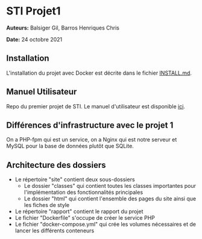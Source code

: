 # STI Projet1 

**Auteurs:** Balsiger Gil, Barros Henriques Chris

**Date:** 24 octobre 2021


## Installation

L'installation du projet avec Docker est décrite dans le fichier [INSTALL.md](INSTALL.md). 


## Manuel Utilisateur

Repo du premier projet de STI. Le manuel d'utilisateur est disponible [ici](./STI_ManuelUtilisateur.md).

## Différences d'infrastructure avec le projet 1

On a PHP-fpm qui est un service, on a Nginx qui est notre serveur et MySQL pour la base de données plutôt que SQLite. 



## Architecture des dossiers

- Le répertoire "site" contient deux sous-dossiers
  - Le dossier "classes" qui contient toutes les classes importantes pour l'implémentation des fonctionnalités principales
  - Le dossier "html" qui contient l'ensemble des pages du site ainsi que les fiches de style 
- Le répertoire "rapport" contient le rapport du projet 
- Le fichier "Dockerfile" s'occupe de créer le service PHP
- Le fichier "docker-compose.yml" qui crée les volumes nécessaires et de lancer les différents conteneurs





